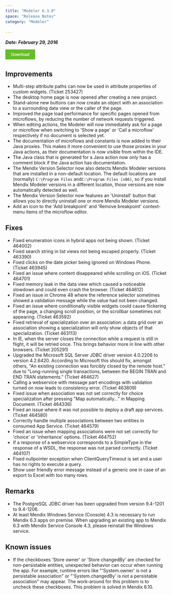 ```yaml
---
title: "Modeler 6.3.0"
space: "Release Notes"
category: "Modeler"

---
```


***Date: February 29, 2016***

[![](attachments/download-button/download-button.png)](https://appstore.home.mendix.com/link/modeler/6.3.0)

## Improvements

*   Multi-step attribute paths can now be used in attribute properties of custom widgets. (Ticket 253427)
*   The desktop home page is now opened after creating a new project.
*   Stand-alone new buttons can now create an object with an association to a surrounding data view or the caller of the page.
*   Improved the page load performance for specific pages opened from microflows, by reducing the number of network requests triggered.
*   When editing actions, the Modeler will now immediately ask for a page or microflow when switching to 'Show a page' or 'Call a microflow' respectively if no document is selected yet.
*   The documentation of microflows and constants is now added to their Java proxies. This makes it more convenient to use those proxies in your Java actions, as their documentation is now visible from within the IDE.
*   The Java class that is generated for a Java action now only has a comment block if the Java action has documentation.
*   The Mendix Version Selector now also detects Mendix Modeler versions that are installed in a non-default location. The default locations are (normally) `C:\Program Files` and`C:\Program Files (x86)`, so if you install Mendix Modeler versions in a different location, those versions are now automatically detected as well.
*   The Mendix Version Selector now features an 'Uninstall' button that allows you to directly uninstall one or more Mendix Modeler versions.
*   Add an icon to the 'Add breakpoint' and 'Remove breakpoint' context-menu items of the microflow editor.

## Fixes

*   Fixed enumeration icons in hybrid apps not being shown. (Ticket 464002)
*   Fixed search string in list views not being escaped properly. (Ticket 463390)
*   Fixed clicks on the date picker being ignored on Windows Phone. (Ticket 463945)
*   Fixed an issue where content disappeared while scrolling on iOS. (Ticket 464701)
*   Fixed memory leak in the data view which caused a noticeable slowdown and could even crash the browser. (Ticket 464612)
*   Fixed an issue in Chrome 48 where the reference selector sometimes showed a validation message while the value had not been changed.
*   Fixed an issue where conditionally visible widgets could cause flickering of the page, a changing scroll position, or the scrollbar sometimes not appearing. (Ticket 463592)
*   Fixed retrieval of specialization over an association: a data grid over an association showing a specialization will only show objects of that specialization. (Ticket 463113)
*   In IE, when the server closes the connection while a request is still in flight, it will be retried once. This brings behavior more in line with other browsers. (Ticket 205291)
*   Upgraded the Microsoft SQL Server JDBC driver version 4.0.2206 to version 4.2.6420\. According to Microsoft this should fix, amongst others, "An existing connection was forcibly closed by the remote host." due to "Long-running single transactions, between the BEGIN TRAN and END TRAN statements." (Ticket 464627)
*   Calling a webservice with message part encodings with validation turned on now leads to consistency error. (Ticket 463809)
*   Fixed issue when association was not set correctly for choice specialization after pressing "Map automatically..." in Mapping Document. (Ticket 464336)
*   Fixed an issue where it was not possible to deploy a draft app services. (Ticket 464580)
*   Correctly handle multiple associations between two entities in consumed App Service. (Ticket 464579)
*   Fixed an issue when mapping associations were not set correctly for 'choice' or 'inheritance' options. (Ticket 464752)
*   If a response of a webservice corresponds to a SimpleType in the response of a WSDL, the response was not parsed correctly. (Ticket 464107)
*   Fixed nullpointer exception when ClientQueryTimeout is set and a user has no rights to execute a query.
*   Show user friendly error message instead of a generic one in case of an export to Excel with too many rows.

## Remarks

*   The PostgreSQL JDBC driver has been upgraded from version 9.4-1201 to 9.4-1206.
*   At least Mendix Windows Service (Console) 4.3 is necessary to run Mendix 6.3 apps on premise. When upgrading an existing app to Mendix 6.3 with Mendix Service Console 4.3, please reinstall the Windows service.

## Known issues

*   If the checkboxes 'Store owner' or 'Store changedBy' are checked for non-persistable entities, unexpected behavior can occur when running the app. For example, runtime errors like "'System.owner' is not a persistable association" or "'System.changedBy' is not a persistable association" may appear. The work-around for this problem is to uncheck these checkboxes. This problem is solved in Mendix 6.10.